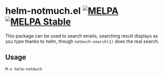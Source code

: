 # helm-notmuch.el [![MELPA](http://melpa.org/packages/helm-notmuch-badge.svg)](http://melpa.org/#/helm-notmuch) [![MELPA Stable](http://stable.melpa.org/packages/helm-notmuch-badge.svg)](http://stable.melpa.org/#/helm-notmuch)

This package can be used to search emails, searching result displays as you type
thanks to helm, though `notmuch-search(1)` does the real search.

## Usage

    M-x helm-notmuch
